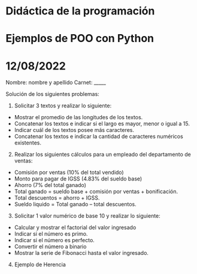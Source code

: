 # Didáctica de la programación
# Ejemplos de POO con Python
# 12/08/2022

Nombre: nombre y apellido
Carnet: _____

Solución de los siguientes problemas:
1. Solicitar 3 textos y realizar lo siguiente:
- Mostrar el promedio de las longitudes de los textos.
- Concatenar los textos e indicar si el largo es mayor, menor o igual a 15.
- Indicar cuál de los textos posee más caracteres.
- Concatenar los textos e indicar la cantidad de caracteres numéricos existentes.
2. Realizar los siguientes cálculos para un empleado del departamento de ventas:
- Comisión por ventas (10% del total vendido)
- Monto para pagar de IGSS (4.83% del sueldo base)
- Ahorro (7% del total ganado)
- Total ganado = sueldo base + comisión por ventas + bonificación.
- Total descuentos = ahorro + IGSS.
- Sueldo liquido = Total ganado – total descuentos.
3. Solicitar 1 valor numérico de base 10 y realizar lo siguiente:
- Calcular y mostrar el factorial del valor ingresado
- Indicar si el número es primo.
- Indicar si el número es perfecto.
- Convertir el número a binario
- Mostrar la serie de Fibonacci hasta el valor ingresado.
4. Ejemplo de Herencia
